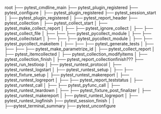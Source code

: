 root
├── pytest_cmdline_main
├── pytest_plugin_registered
├── pytest_configure
│   ├── pytest_plugin_registered
├── pytest_session_start
│   ├── pytest_plugin_registered
│   ├── pytest_report_header
├── pytest_collection
│   ├── pytest_collect_start
│   ├── pytest_make_collect_report
│   ├── ├── pytest_ignore_collect
│   ├── ├── pytest_collect_file
│   ├── ├── ├── pytest_pycollect_module
│   ├── ├── pytest_collectstart
│   ├── ├── ├── pytest_pycollect_module
│   ├── ├── pytest_pycollect_makeitem
│   ├── ├── ├── pytest_generate_tests
│   ├── ├── ├── ├── pytest_make_parametrize_id
│   ├── pytest_collect_report
│   ├── pytest_itemcollected
│   ├── pytest_collection_modifyitems
│   ├── pytest_collection_finish
│   ├── pytest_report_collectionfinish???
├── pytest_run_testloop
│   ├── pytest_runtest_protocol
│   ├── pytest_runtest_logstart
│   ├── pytest_runtest_setup
│   ├── ├── pytest_fixture_setup
│   ├── pytest_runtest_makereport
│   ├── pytest_runtest_logreport
│   ├── ├── pytest_report_teststatus
│   ├── pytest_runtest_call
│   ├── ├── pytest_pyfunc_call
│   ├── pytest_runtest_teardown
│   ├── ├── pytest_fixture_post_finalizer
│   ├── pytest_runtest_makereport
│   ├── pytest_runtest_logreport
│   ├── pytest_runtest_logfinish
├── pytest_session_finish
│   │   ├──pytest_terminal_summary
├── pytest_unconfigure